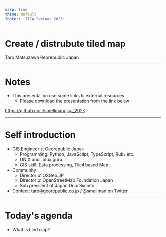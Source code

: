 ```yaml
---
marp: true
theme: default
footer: 'JICA Seminar 2023'
---
```


# Create / distrubute tiled map

Taro Matsuzawa
Georepublic Japan

---

# Notes

- This presentation use some links to external resources
  - Please download the presentation from the link below

https://github.com/smellman/jica_2023

---

# Self introduction

- GIS Engineer at Georepublic Japan
  - Programming: Python, JavaScript, TypeScript, Ruby etc.
  - UNIX and Linux guru
  - GIS skill: Data processing, Tiled based Map
- Community
  - Director of OSGeo.JP
  - Director of OpenStreetMap Foundation Japan
  - Sub president of Japan Unix Society
- Contact: taro@georepublic.co.jp / @smellman on Twitter

---

# Today's agenda

- What is tiled map?
